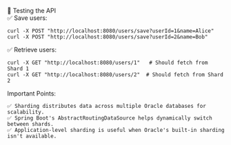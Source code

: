 🔹 Testing the API</br>
✅ Save users: </br>
```
curl -X POST "http://localhost:8080/users/save?userId=1&name=Alice"
curl -X POST "http://localhost:8080/users/save?userId=2&name=Bob"
```

✅ Retrieve users: </br>
```
curl -X GET "http://localhost:8080/users/1"   # Should fetch from Shard 1
curl -X GET "http://localhost:8080/users/2"  # Should fetch from Shard 2
```


Important Points:</br>
```
✅ Sharding distributes data across multiple Oracle databases for scalability.
✅ Spring Boot's AbstractRoutingDataSource helps dynamically switch between shards.
✅ Application-level sharding is useful when Oracle's built-in sharding isn't available.
```
